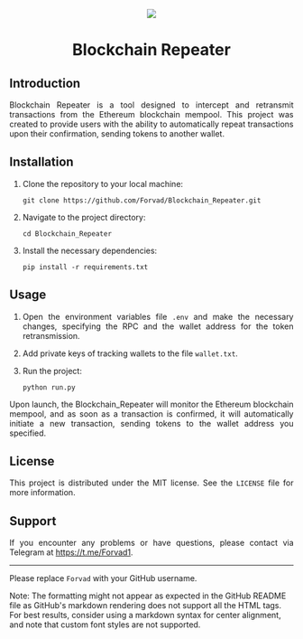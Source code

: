 <p align="center">
  <img src="https://an-tdn.ru/uploads/gallery/15324698835b57a27b70f76.jpg">
</p>

# <div align="center">Blockchain Repeater</div>

## Introduction

<div align="justify">

Blockchain Repeater is a tool designed to intercept and retransmit transactions from the Ethereum blockchain mempool. This project was created to provide users with the ability to automatically repeat transactions upon their confirmation, sending tokens to another wallet.

</div>

## Installation

<div align="justify">

1. Clone the repository to your local machine:

   ```
   git clone https://github.com/Forvad/Blockchain_Repeater.git
   ```

2. Navigate to the project directory:

   ```
   cd Blockchain_Repeater
   ```

3. Install the necessary dependencies:

   ```
   pip install -r requirements.txt
   ```

</div>

## Usage

<div align="justify">

1. Open the environment variables file `.env` and make the necessary changes, specifying the RPC and the wallet address for the token retransmission.

2. Add private keys of tracking wallets to the file `wallet.txt`.

3. Run the project:

   ```
   python run.py
   ```

Upon launch, the Blockchain_Repeater will monitor the Ethereum blockchain mempool, and as soon as a transaction is confirmed, it will automatically initiate a new transaction, sending tokens to the wallet address you specified.

</div>

## License

<div align="justify">

This project is distributed under the MIT license. See the `LICENSE` file for more information.

</div>

## Support

<div align="justify">

If you encounter any problems or have questions, please contact via Telegram at https://t.me/Forvad1.

</div>

---

<div align="justify">

Please replace `Forvad` with your GitHub username.

</div>

Note: The formatting might not appear as expected in the GitHub README file as GitHub's markdown rendering does not support all the HTML tags. For best results, consider using a markdown syntax for center alignment, and note that custom font styles are not supported.
